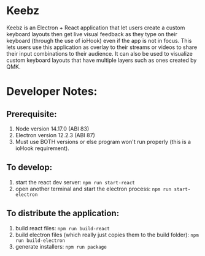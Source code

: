 # Keebz

Keebz is an Electron + React application that let users create a custom keyboard layouts then get live visual feedback as they type on their keyboard (through the use of ioHook) even if the app is not in focus. This lets users use this application as overlay to their streams or videos to share their input combinations to their audience. It can also be used to visualize custom keyboard layouts that have multiple layers such as ones created by QMK.

# Developer Notes:

## Prerequisite:

1. Node version 14.17.0 (ABI 83)
2. Electron version 12.2.3 (ABI 87)
3. Must use BOTH versions or else program won't run properly (this is a ioHook requirement).

## To develop:

1. start the react dev server: `npm run start-react`
2. open another terminal and start the electron process: `npm run start-electron`

## To distribute the application:

1. build react files: `npm run build-react`
2. build electron files (which really just copies them to the build folder): `npm run build-electron`
3. generate installers: `npm run package`
